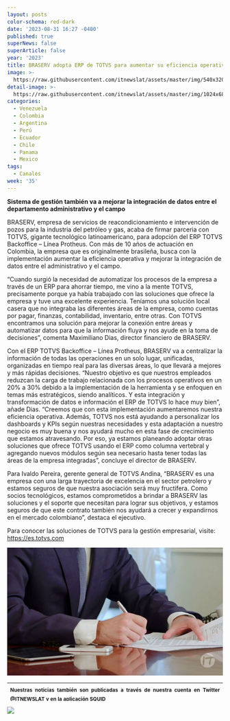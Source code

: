 ```yaml
---
layout: posts
color-schema: red-dark
date: '2023-08-31 16:27 -0400'
published: true
superNews: false
superArticle: false
year: '2023'
title: BRASERV adopta ERP de TOTVS para aumentar su eficiencia operativa
image: >-
  https://raw.githubusercontent.com/itnewslat/assets/master/img/540x320/Firma-p.jpg
detail-image: >-
  https://raw.githubusercontent.com/itnewslat/assets/master/img/1024x680/Firma-g.jpg
categories:
  - Venezuela
  - Colombia
  - Argentina
  - Perú
  - Ecuador
  - Chile
  - Panama
  - Mexico
tags:
  - Canales
week: '35'
---
```

**Sistema de gestión también va a mejorar la integración de datos entre el departamento administrativo y el campo**

BRASERV, empresa de servicios de reacondicionamiento e intervención de pozos para la industria del petróleo y gas, acaba de firmar parceria con TOTVS, gigante tecnológico latinoamericano, para adopción del ERP TOTVS Backoffice – Línea Protheus. Con más de 10 años de actuación en Colombia, la empresa que es originalmente brasileña, busca con la implementación aumentar la eficiencia operativa y mejorar la integración de datos entre el administrativo y el campo.

“Cuando surgió la necesidad de automatizar los procesos de la empresa a través de un ERP para ahorrar tiempo, me vino a la mente TOTVS, precisamente porque ya había trabajado con las soluciones que ofrece la empresa y tuve una excelente experiencia. Teníamos una solución local casera que no integraba las diferentes áreas de la empresa, como cuentas por pagar, finanzas, contabilidad, inventario, entre otras. Con TOTVS encontramos una solución para mejorar la conexión entre áreas y automatizar datos para que la información fluya y nos ayude en la toma de decisiones”, comenta Maximiliano Dias, director financiero de BRASERV.

Con el ERP TOTVS Backoffice – Línea Protheus, BRASERV va a centralizar la información de todas las operaciones en un solo lugar, unificadas, organizadas en tiempo real para las diversas áreas, lo que llevará a mejores y más rápidas decisiones. “Nuestro objetivo es que nuestros empleados reduzcan la carga de trabajo relacionada con los procesos operativos en un 20% a 30% debido a la implementación de la herramienta y se enfoquen en temas más estratégicos, siendo analíticos. Y esta integración y transformación de datos e información el ERP de TOTVS lo hace muy bien”, añade Dias. “Creemos que con esta implementación aumentaremos nuestra eficiencia operativa. Además, TOTVS nos está ayudando a personalizar los dashboards y KPIs según nuestras necesidades y esta adaptación a nuestro negocio es muy buena y nos ayudará mucho en esta fase de crecimiento que estamos atravesando. Por eso, ya estamos planeando adoptar otras soluciones que ofrece TOTVS usando el ERP como columna vertebral y agregando nuevos módulos según sea necesario hasta tener todas las áreas de la empresa integradas”, concluye el director de BRASERV.

Para Ivaldo Pereira, gerente general de TOTVS Andina, “BRASERV es una empresa con una larga trayectoria de excelencia en el sector petrolero y estamos seguros de que nuestra asociación será muy fructífera. Como socios tecnológicos, estamos comprometidos a brindar a BRASERV las soluciones y el soporte que necesitan para lograr sus objetivos, y estamos seguros de que este contrato también nos ayudará a crecer y expandirnos en el mercado colombiano”, destaca el ejecutivo.

Para conocer las soluciones de TOTVS para la gestión empresarial, visite: https://es.totvs.com

![](https://raw.githubusercontent.com/itnewslat/assets/master/img/540x320/Firma-p.jpg)

<table style="height: 42px;" width="569">
<tbody>
<tr>
<td style="text-align: justify;"><sub><strong>Nuestras noticias también son publicadas a través de nuestra cuenta en Twitter <a href="https://twitter.com/itnewslat?lang=es">@ITNEWSLAT</a> y en la aplicación <a href="https://squidapp.co/en/">SQUID</a></strong></sub></td>
</tr>
</tbody>
</table>

<img src="https://tracker.metricool.com/c3po.jpg?hash=56f88a41e39ab42c063cc51676587a04"/>